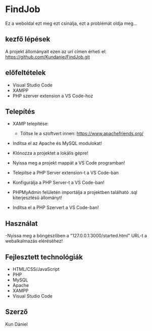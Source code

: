 # FindJob
Ez a weboldal ezt meg ezt csinálja, ezt a problémát oldja meg...

## kezfő lépések
A projekt állományait ezen az url címen érheti el: 
https://github.com/Kundanie/FindJob.git 

## előfeltételek
- Visual Studio Code
- XAMPP
- PHP szerver extension a VS Code-hoz

## Telepítés
- XAMP telepítése:
  - Töltse le a szoftvert innen: https://www.apachefriends.org/

 
- Indítsa el az Apache és MySQL modulokat!
- Klónozza a projektet a lokális gépre!
- Nyissa meg a projekt mappát a VS Code programban!
- Telepítse a PHP Server extension-t a VS Code-ban
- Konfigurálja a PHP Server-t a VS Code-ban!
- PHPMyAdmin felületén importálja a projektben található .sql kiterjesztésű állományt!
- Indítsa el a PHP Szervert a VS Code-ban!
  
## Használat
-Nyissa meg a böngészőben a "127.0.0.1:3000/started.html" URL-t a webalkalmazás eléréséhez!

## Fejlesztett technológiák
- HTML/CSS/JavaScript
- PHP
- MySQL
- Apache
- XAMPP
- Visual Studio Code

## Szerző
Kun Dániel